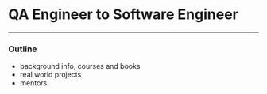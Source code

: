 # QA Engineer to Software Engineer


---------
### Outline

* background info, courses and books
* real world projects
* mentors

